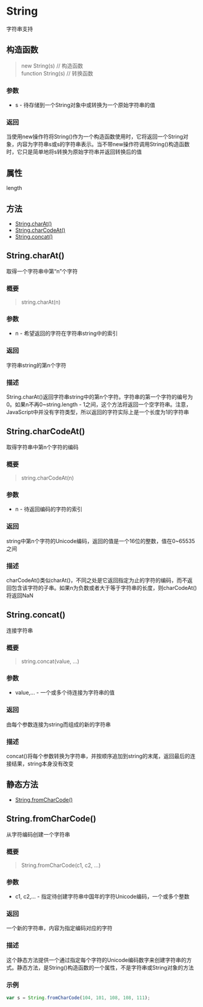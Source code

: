# String
字符串支持

## 构造函数
> new String(s)    // 构造函数    
> function String(s)    // 转换函数    

### 参数
* s - 待存储到一个String对象中或转换为一个原始字符串的值

### 返回
当使用new操作符将String()作为一个构造函数使用时，它将返回一个String对象，内容为字符串s或s的字符串表示。当不带new操作符调用String()构造函数时，它只是简单地将s转换为原始字符串并返回转换后的值

## 属性
length

## 方法
* [String.charAt()](#stringcharat)    
* [String.charCodeAt()](#stringcharcodeat)    
* [String.concat()](#stringconcat)    

## String.charAt()
取得一个字符串中第“n”个字符

### 概要
> string.charAt(n)    

### 参数
* n - 希望返回的字符在字符串string中的索引

### 返回
字符串string的第n个字符

### 描述
String.charAt()返回字符串string中的第n个字符。字符串的第一个字符的编号为0。如果n不再0~string.length - 1之间，这个方法将返回一个空字符串。注意，JavaScript中并没有字符类型，所以返回的字符实际上是一个长度为1的字符串

## String.charCodeAt()
取得字符串中第n个字符的编码

### 概要
> string.charCodeAt(n)    

### 参数
* n - 待返回编码的字符的索引

### 返回
string中第n个字符的Unicode编码，返回的值是一个16位的整数，值在0~65535之间

### 描述
charCodeAt()类似charAt()，不同之处是它返回指定为止的字符的编码，而不返回包含该字符的子串。如果n为负数或者大于等于字符串的长度，则charCodeAt()将返回NaN

## String.concat()
连接字符串

### 概要
> string.concat(value, ...)    

### 参数
* value,... - 一个或多个待连接为字符串的值

### 返回
由每个参数连接为string而组成的新的字符串

### 描述
concat()将每个参数转换为字符串，并按顺序追加到string的末尾，返回最后的连接结果，string本身没有改变

## 静态方法
* [String.fromCharCode()](#stringfromcharcode)

## String.fromCharCode()
从字符编码创建一个字符串

### 概要
> String.fromCharCode(c1, c2, ...)   

### 参数
* c1, c2,... - 指定待创建字符串中国年的字符Unicode编码，一个或多个整数

### 返回
一个新的字符串，内容为指定编码对应的字符

### 描述
这个静态方法提供一个通过指定每个字符的Unicode编码数字来创建字符串的方式。静态方法，是String()构造函数的一个属性，不是字符串或String对象的方法

### 示例
```javascript
var s = String.fromCharCode(104, 101, 108, 108, 111);
```
